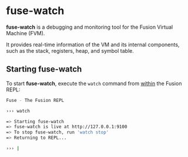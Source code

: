 # fuse-watch

**fuse-watch** is a debugging and monitoring tool for the Fusion Virtual Machine (FVM).

It provides real-time information of the VM and its internal components, such as the stack, registers, heap, and symbol
table.

## Starting fuse-watch

To start **fuse-watch**, execute the `watch` command from <u>within</u> the Fusion REPL:

```bash
Fuse - The Fusion REPL

››› watch

=> Starting fuse-watch
=> fuse-watch is live at http://127.0.0.1:9100
=> To stop fuse-watch, run 'watch stop'
=> Returning to REPL...

››› |
```